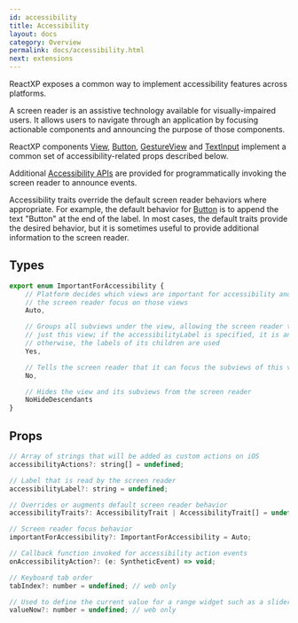 ```yaml
---
id: accessibility
title: Accessibility
layout: docs
category: Overview
permalink: docs/accessibility.html
next: extensions
---
```


ReactXP exposes a common way to implement accessibility features across platforms.

A screen reader is an assistive technology available for visually-impaired users. It allows users to navigate through an application by focusing actionable components and announcing the purpose of those components.

ReactXP components [View](components/view), [Button](components/button), [GestureView](components/gestureview) and [TextInput](components/textinput) implement a common set of accessibility-related props described below. 

Additional [Accessibility APIs](apis/accessibility) are provided for programmatically invoking the screen reader to announce events.

Accessibility traits override the default screen reader behaviors where appropriate. For example, the default behavior for [Button](components/button) is to append the text "Button" at the end of the label. In most cases, the default traits provide the desired behavior, but it is sometimes useful to provide additional information to the screen reader.

## Types
``` javascript
export enum ImportantForAccessibility {
    // Platform decides which views are important for accessibility and brings
    // the screen reader focus on those views
    Auto,

    // Groups all subviews under the view, allowing the screen reader to focus
    // just this view; if the accessibilityLabel is specified, it is announced; 
    // otherwise, the labels of its children are used
    Yes,

    // Tells the screen reader that it can focus the subviews of this view
    No,

    // Hides the view and its subviews from the screen reader
    NoHideDescendants
}
```

## Props
``` javascript
// Array of strings that will be added as custom actions on iOS
accessibilityActions?: string[] = undefined;

// Label that is read by the screen reader
accessibilityLabel?: string = undefined;

// Overrides or augments default screen reader behavior
accessibilityTraits?: AccessibilityTrait | AccessibilityTrait[] = undefined;

// Screen reader focus behavior
importantForAccessibility?: ImportantForAccessibility = Auto;

// Callback function invoked for accessibility action events
onAccessibilityAction?: (e: SyntheticEvent) => void;

// Keyboard tab order
tabIndex?: number = undefined; // web only

// Used to define the current value for a range widget such as a slider, spinbutton or progressbar
valueNow?: number = undefined; // web only
```



